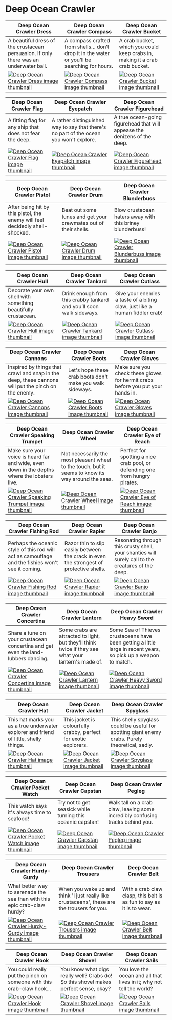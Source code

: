 # Deep Ocean Crawler

| Deep Ocean Crawler Dress | Deep Ocean Crawler Compass | Deep Ocean Crawler Bucket |
| ------------------------ | -------------------------- | ------------------------- |
| A beautiful dress of the crustacean persuasion. If only there was an underwater ball. | A compass crafted from shells… don’t drop it in the water or you’ll be searching for hours. | A crab bucket, which you could keep crabs in, making it a crab crab bucket. |
| [![Deep Ocean Crawler Dress image thumbnail](https://seaofthieves.wiki.gg/images/d/da/Deep_Ocean_Crawler_Dress.png)](https://seaofthieves.wiki.gg/wiki/Deep_Ocean_Crawler_Dress) | [![Deep Ocean Crawler Compass image thumbnail](https://seaofthieves.wiki.gg/images/a/a8/Deep_Ocean_Crawler_Compass.png)](https://seaofthieves.wiki.gg/wiki/Deep_Ocean_Crawler_Compass) | [![Deep Ocean Crawler Bucket image thumbnail](https://seaofthieves.wiki.gg/images/d/d2/Deep_Ocean_Crawler_Bucket.png)](https://seaofthieves.wiki.gg/wiki/Deep_Ocean_Crawler_Bucket) |

| Deep Ocean Crawler Flag | Deep Ocean Crawler Eyepatch | Deep Ocean Crawler Figurehead |
| ----------------------- | --------------------------- | ----------------------------- |
| A fitting flag for any ship that does not fear the deep. | A rather distinguished way to say that there's no part of the ocean you won't explore. | A true ocean-going figurehead that will appease the denizens of the deep. |
| [![Deep Ocean Crawler Flag image thumbnail](https://seaofthieves.wiki.gg/images/4/4d/Deep_Ocean_Crawler_Flag.png)](https://seaofthieves.wiki.gg/wiki/Deep_Ocean_Crawler_Flag) | [![Deep Ocean Crawler Eyepatch image thumbnail](https://seaofthieves.wiki.gg/images/4/44/Deep_Ocean_Crawler_Eyepatch.png)](https://seaofthieves.wiki.gg/wiki/Deep_Ocean_Crawler_Eyepatch) | [![Deep Ocean Crawler Figurehead image thumbnail](https://seaofthieves.wiki.gg/images/c/c5/Deep_Ocean_Crawler_Figurehead.png)](https://seaofthieves.wiki.gg/wiki/Deep_Ocean_Crawler_Figurehead) |

| Deep Ocean Crawler Pistol | Deep Ocean Crawler Drum | Deep Ocean Crawler Blunderbuss |
| ------------------------- | ----------------------- | ------------------------------ |
| After being hit by this pistol, the enemy will feel decidedly shell-shocked. | Beat out some tunes and get your crewmates out of their shells. | Blow crustacean haters away with this briney blunderbuss! |
| [![Deep Ocean Crawler Pistol image thumbnail](https://seaofthieves.wiki.gg/images/9/93/Deep_Ocean_Crawler_Pistol.png)](https://seaofthieves.wiki.gg/wiki/Deep_Ocean_Crawler_Pistol) | [![Deep Ocean Crawler Drum image thumbnail](https://seaofthieves.wiki.gg/images/0/03/Deep_Ocean_Crawler_Drum.png)](https://seaofthieves.wiki.gg/wiki/Deep_Ocean_Crawler_Drum) | [![Deep Ocean Crawler Blunderbuss image thumbnail](https://seaofthieves.wiki.gg/images/b/b5/Deep_Ocean_Crawler_Blunderbuss.png)](https://seaofthieves.wiki.gg/wiki/Deep_Ocean_Crawler_Blunderbuss) |

| Deep Ocean Crawler Hull | Deep Ocean Crawler Tankard | Deep Ocean Crawler Cutlass |
| ----------------------- | -------------------------- | -------------------------- |
| Decorate your own shell with something beautifully crustacean. | Drink enough from this crabby tankard and you’ll soon walk sideways. | Give your enemies a taste of a biting claw, just like a human fiddler crab! |
| [![Deep Ocean Crawler Hull image thumbnail](https://seaofthieves.wiki.gg/images/c/cd/Deep_Ocean_Crawler_Hull.png)](https://seaofthieves.wiki.gg/wiki/Deep_Ocean_Crawler_Hull) | [![Deep Ocean Crawler Tankard image thumbnail](https://seaofthieves.wiki.gg/images/0/0c/Deep_Ocean_Crawler_Tankard.png)](https://seaofthieves.wiki.gg/wiki/Deep_Ocean_Crawler_Tankard) | [![Deep Ocean Crawler Cutlass image thumbnail](https://seaofthieves.wiki.gg/images/0/0b/Deep_Ocean_Crawler_Cutlass.png)](https://seaofthieves.wiki.gg/wiki/Deep_Ocean_Crawler_Cutlass) |

| Deep Ocean Crawler Cannons | Deep Ocean Crawler Boots | Deep Ocean Crawler Gloves |
| -------------------------- | ------------------------ | ------------------------- |
| Inspired by things that crawl and snap in the deep, these cannons will put the pinch on the enemy. | Let's hope these crab boots don't make you walk sideways. | Make sure you check these gloves for hermit crabs before you put your hands in. |
| [![Deep Ocean Crawler Cannons image thumbnail](https://seaofthieves.wiki.gg/images/6/6f/Deep_Ocean_Crawler_Cannons.png)](https://seaofthieves.wiki.gg/wiki/Deep_Ocean_Crawler_Cannons) | [![Deep Ocean Crawler Boots image thumbnail](https://seaofthieves.wiki.gg/images/e/ec/Deep_Ocean_Crawler_Boots.png)](https://seaofthieves.wiki.gg/wiki/Deep_Ocean_Crawler_Boots) | [![Deep Ocean Crawler Gloves image thumbnail](https://seaofthieves.wiki.gg/images/b/b0/Deep_Ocean_Crawler_Gloves.png)](https://seaofthieves.wiki.gg/wiki/Deep_Ocean_Crawler_Gloves) |

| Deep Ocean Crawler Speaking Trumpet | Deep Ocean Crawler Wheel | Deep Ocean Crawler Eye of Reach |
| ----------------------------------- | ------------------------ | ------------------------------- |
| Make sure your voice is heard far and wide, even down in the depths where the lobsters live. | Not necessarily the most pleasant wheel to the touch, but it seems to know its way around the seas. | Perfect for spotting a nice crab pool, or defending one from hungry pirates. |
| [![Deep Ocean Crawler Speaking Trumpet image thumbnail](https://seaofthieves.wiki.gg/images/9/96/Deep_Ocean_Crawler_Speaking_Trumpet.png)](https://seaofthieves.wiki.gg/wiki/Deep_Ocean_Crawler_Speaking_Trumpet) | [![Deep Ocean Crawler Wheel image thumbnail](https://seaofthieves.wiki.gg/images/c/c4/Deep_Ocean_Crawler_Wheel.png)](https://seaofthieves.wiki.gg/wiki/Deep_Ocean_Crawler_Wheel) | [![Deep Ocean Crawler Eye of Reach image thumbnail](https://seaofthieves.wiki.gg/images/5/50/Deep_Ocean_Crawler_Eye_of_Reach.png)](https://seaofthieves.wiki.gg/wiki/Deep_Ocean_Crawler_Eye_of_Reach) |

| Deep Ocean Crawler Fishing Rod | Deep Ocean Crawler Rapier | Deep Ocean Crawler Banjo |
| ------------------------------ | ------------------------- | ------------------------ |
| Perhaps the oceanic style of this rod will act as camouflage and the fishies won't see it coming. | Razor thin to slip easily between the crack in even the strongest of protective shells. | Resonating through this crusty shell, your shanties will surely call to the creatures of the deep. |
| [![Deep Ocean Crawler Fishing Rod image thumbnail](https://seaofthieves.wiki.gg/images/7/79/Deep_Ocean_Crawler_Fishing_Rod.png)](https://seaofthieves.wiki.gg/wiki/Deep_Ocean_Crawler_Fishing_Rod) | [![Deep Ocean Crawler Rapier image thumbnail](https://seaofthieves.wiki.gg/images/f/fe/Deep_Ocean_Crawler_Rapier.png)](https://seaofthieves.wiki.gg/wiki/Deep_Ocean_Crawler_Rapier) | [![Deep Ocean Crawler Banjo image thumbnail](https://seaofthieves.wiki.gg/images/7/75/Deep_Ocean_Crawler_Banjo.png)](https://seaofthieves.wiki.gg/wiki/Deep_Ocean_Crawler_Banjo) |

| Deep Ocean Crawler Concertina | Deep Ocean Crawler Lantern | Deep Ocean Crawler Heavy Sword |
| ----------------------------- | -------------------------- | ------------------------------ |
| Share a tune on your crustacean concertina and get even the land-lubbers dancing. | Some crabs are attracted to light, but they'll think twice if they see what your lantern's made of. | Some Sea of Thieves crustaceans have been getting a little large in recent years, so pick up a weapon to match. |
| [![Deep Ocean Crawler Concertina image thumbnail](https://seaofthieves.wiki.gg/images/3/3c/Deep_Ocean_Crawler_Concertina.png)](https://seaofthieves.wiki.gg/wiki/Deep_Ocean_Crawler_Concertina) | [![Deep Ocean Crawler Lantern image thumbnail](https://seaofthieves.wiki.gg/images/8/80/Deep_Ocean_Crawler_Lantern.png)](https://seaofthieves.wiki.gg/wiki/Deep_Ocean_Crawler_Lantern) | [![Deep Ocean Crawler Heavy Sword image thumbnail](https://seaofthieves.wiki.gg/images/0/0a/Deep_Ocean_Crawler_Heavy_Sword.png)](https://seaofthieves.wiki.gg/wiki/Deep_Ocean_Crawler_Heavy_Sword) |

| Deep Ocean Crawler Hat | Deep Ocean Crawler Jacket | Deep Ocean Crawler Spyglass |
| ---------------------- | ------------------------- | --------------------------- |
| This hat marks you as a true underwater explorer and friend of little, shelly things. | This jacket is colourfully crabby, perfect for exotic explorers. | This shelly spyglass could be useful for spotting giant enemy crabs. Purely theoretical, sadly. |
| [![Deep Ocean Crawler Hat image thumbnail](https://seaofthieves.wiki.gg/images/4/45/Deep_Ocean_Crawler_Hat.png)](https://seaofthieves.wiki.gg/wiki/Deep_Ocean_Crawler_Hat) | [![Deep Ocean Crawler Jacket image thumbnail](https://seaofthieves.wiki.gg/images/b/b3/Deep_Ocean_Crawler_Jacket.png)](https://seaofthieves.wiki.gg/wiki/Deep_Ocean_Crawler_Jacket) | [![Deep Ocean Crawler Spyglass image thumbnail](https://seaofthieves.wiki.gg/images/8/8b/Deep_Ocean_Crawler_Spyglass.png)](https://seaofthieves.wiki.gg/wiki/Deep_Ocean_Crawler_Spyglass) |

| Deep Ocean Crawler Pocket Watch | Deep Ocean Crawler Capstan | Deep Ocean Crawler Pegleg |
| ------------------------------- | -------------------------- | ------------------------- |
| This watch says it's always time to seafood! | Try not to get seasick while turning this oceanic capstan! | Walk tall on a crab claw, leaving some incredibly confusing tracks behind you. |
| [![Deep Ocean Crawler Pocket Watch image thumbnail](https://seaofthieves.wiki.gg/images/8/88/Deep_Ocean_Crawler_Pocket_Watch.png)](https://seaofthieves.wiki.gg/wiki/Deep_Ocean_Crawler_Pocket_Watch) | [![Deep Ocean Crawler Capstan image thumbnail](https://seaofthieves.wiki.gg/images/f/f5/Deep_Ocean_Crawler_Capstan.png)](https://seaofthieves.wiki.gg/wiki/Deep_Ocean_Crawler_Capstan) | [![Deep Ocean Crawler Pegleg image thumbnail](https://seaofthieves.wiki.gg/images/8/82/Deep_Ocean_Crawler_Pegleg.png)](https://seaofthieves.wiki.gg/wiki/Deep_Ocean_Crawler_Pegleg) |

| Deep Ocean Crawler Hurdy-Gurdy | Deep Ocean Crawler Trousers | Deep Ocean Crawler Belt |
| ------------------------------ | --------------------------- | ----------------------- |
| What better way to serenade the sea than with this epic crab-claw hurdy? | When you wake up and think 'I just really like crustaceans', these are the trousers for you. | With a crab claw clasp, this belt is as fun to say as it is to wear. |
| [![Deep Ocean Crawler Hurdy-Gurdy image thumbnail](https://seaofthieves.wiki.gg/images/a/af/Deep_Ocean_Crawler_Hurdy-Gurdy.png)](https://seaofthieves.wiki.gg/wiki/Deep_Ocean_Crawler_Hurdy-Gurdy) | [![Deep Ocean Crawler Trousers image thumbnail](https://seaofthieves.wiki.gg/images/4/43/Deep_Ocean_Crawler_Trousers.png)](https://seaofthieves.wiki.gg/wiki/Deep_Ocean_Crawler_Trousers) | [![Deep Ocean Crawler Belt image thumbnail](https://seaofthieves.wiki.gg/images/f/f7/Deep_Ocean_Crawler_Belt.png)](https://seaofthieves.wiki.gg/wiki/Deep_Ocean_Crawler_Belt) |

| Deep Ocean Crawler Hook | Deep Ocean Crawler Shovel | Deep Ocean Crawler Sails |
| ----------------------- | ------------------------- | ------------------------ |
| You could really put the pinch on someone with this crab-claw hook... | You know what digs really well? Crabs do! So this shovel makes perfect sense, okay? | You love the ocean and all that lives in it; why not tell the world? |
| [![Deep Ocean Crawler Hook image thumbnail](https://seaofthieves.wiki.gg/images/3/3d/Deep_Ocean_Crawler_Hook.png)](https://seaofthieves.wiki.gg/wiki/Deep_Ocean_Crawler_Hook) | [![Deep Ocean Crawler Shovel image thumbnail](https://seaofthieves.wiki.gg/images/0/01/Deep_Ocean_Crawler_Shovel.png)](https://seaofthieves.wiki.gg/wiki/Deep_Ocean_Crawler_Shovel) | [![Deep Ocean Crawler Sails image thumbnail](https://seaofthieves.wiki.gg/images/6/67/Deep_Ocean_Crawler_Sails.png)](https://seaofthieves.wiki.gg/wiki/Deep_Ocean_Crawler_Sails) |
